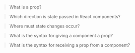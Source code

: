 > What is a prop?

> Which direction is state passed in React components?

> Where must state changes occur?

> What is the syntax for giving a component a prop?

> What is the syntax for receiving a prop from a component?

